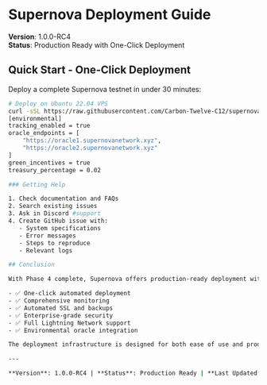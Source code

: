 # Supernova Deployment Guide

**Version**: 1.0.0-RC4  
**Status**: Production Ready with One-Click Deployment

## Quick Start - One-Click Deployment

Deploy a complete Supernova testnet in under 30 minutes:

```bash
# Deploy on Ubuntu 22.04 VPS
curl -sSL https://raw.githubusercontent.com/Carbon-Twelve-C12/supernova/main/deployment/scripts/deploy-testnet.sh | \
[environmental]
tracking_enabled = true
oracle_endpoints = [
    "https://oracle1.supernovanetwork.xyz",
    "https://oracle2.supernovanetwork.xyz"
]
green_incentives = true
treasury_percentage = 0.02

### Getting Help

1. Check documentation and FAQs
2. Search existing issues
3. Ask in Discord #support
4. Create GitHub issue with:
   - System specifications
   - Error messages
   - Steps to reproduce
   - Relevant logs

## Conclusion

With Phase 4 complete, Supernova offers production-ready deployment with:

- ✅ One-click automated deployment
- ✅ Comprehensive monitoring
- ✅ Automated SSL and backups
- ✅ Enterprise-grade security
- ✅ Full Lightning Network support
- ✅ Environmental oracle integration

The deployment infrastructure is designed for both ease of use and production reliability.

---

**Version**: 1.0.0-RC4 | **Status**: Production Ready | **Last Updated**: June 2025 